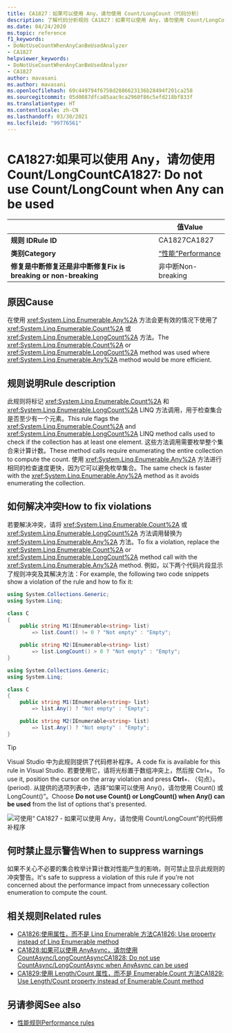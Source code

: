 ```yaml
---
title: CA1827：如果可以使用 Any，请勿使用 Count/LongCount（代码分析）
description: 了解代码分析规则 CA1827：如果可以使用 Any，请勿使用 Count/LongCount
ms.date: 04/24/2020
ms.topic: reference
f1_keywords:
- DoNotUseCountWhenAnyCanBeUsedAnalyzer
- CA1827
helpviewer_keywords:
- DoNotUseCountWhenAnyCanBeUsedAnalyzer
- CA1827
author: mavasani
ms.author: mavasani
ms.openlocfilehash: 69c449794f6758d2886623136b28494f201ca258
ms.sourcegitcommit: 05d0087dfca85aac9ca2960f86c5efd218bf833f
ms.translationtype: HT
ms.contentlocale: zh-CN
ms.lasthandoff: 03/30/2021
ms.locfileid: "99776561"
---
```

# <a name="ca1827-do-not-use-countlongcount-when-any-can-be-used"></a><span data-ttu-id="19998-103">CA1827:如果可以使用 Any，请勿使用 Count/LongCount</span><span class="sxs-lookup"><span data-stu-id="19998-103">CA1827: Do not use Count/LongCount when Any can be used</span></span>

| | <span data-ttu-id="19998-104">值</span><span class="sxs-lookup"><span data-stu-id="19998-104">Value</span></span> |
|-|-|
| <span data-ttu-id="19998-105">**规则 ID**</span><span class="sxs-lookup"><span data-stu-id="19998-105">**Rule ID**</span></span> |<span data-ttu-id="19998-106">CA1827</span><span class="sxs-lookup"><span data-stu-id="19998-106">CA1827</span></span>|
| <span data-ttu-id="19998-107">**类别**</span><span class="sxs-lookup"><span data-stu-id="19998-107">**Category**</span></span> |[<span data-ttu-id="19998-108">“性能”</span><span class="sxs-lookup"><span data-stu-id="19998-108">Performance</span></span>](performance-warnings.md)|
| <span data-ttu-id="19998-109">**修复是中断修复还是非中断修复**</span><span class="sxs-lookup"><span data-stu-id="19998-109">**Fix is breaking or non-breaking**</span></span> |<span data-ttu-id="19998-110">非中断</span><span class="sxs-lookup"><span data-stu-id="19998-110">Non-breaking</span></span>|

## <a name="cause"></a><span data-ttu-id="19998-111">原因</span><span class="sxs-lookup"><span data-stu-id="19998-111">Cause</span></span>

<span data-ttu-id="19998-112">在使用 <xref:System.Linq.Enumerable.Any%2A> 方法会更有效的情况下使用了 <xref:System.Linq.Enumerable.Count%2A> 或 <xref:System.Linq.Enumerable.LongCount%2A> 方法。</span><span class="sxs-lookup"><span data-stu-id="19998-112">The <xref:System.Linq.Enumerable.Count%2A> or <xref:System.Linq.Enumerable.LongCount%2A> method was used where <xref:System.Linq.Enumerable.Any%2A> method would be more efficient.</span></span>

## <a name="rule-description"></a><span data-ttu-id="19998-113">规则说明</span><span class="sxs-lookup"><span data-stu-id="19998-113">Rule description</span></span>

<span data-ttu-id="19998-114">此规则将标记 <xref:System.Linq.Enumerable.Count%2A> 和 <xref:System.Linq.Enumerable.LongCount%2A> LINQ 方法调用，用于检查集合是否至少有一个元素。</span><span class="sxs-lookup"><span data-stu-id="19998-114">This rule flags the <xref:System.Linq.Enumerable.Count%2A> and <xref:System.Linq.Enumerable.LongCount%2A> LINQ method calls used to check if the collection has at least one element.</span></span> <span data-ttu-id="19998-115">这些方法调用需要枚举整个集合来计算计数。</span><span class="sxs-lookup"><span data-stu-id="19998-115">These method calls require enumerating the entire collection to compute the count.</span></span> <span data-ttu-id="19998-116">使用 <xref:System.Linq.Enumerable.Any%2A> 方法进行相同的检查速度更快，因为它可以避免枚举集合。</span><span class="sxs-lookup"><span data-stu-id="19998-116">The same check is faster with the <xref:System.Linq.Enumerable.Any%2A> method as it avoids enumerating the collection.</span></span>

## <a name="how-to-fix-violations"></a><span data-ttu-id="19998-117">如何解决冲突</span><span class="sxs-lookup"><span data-stu-id="19998-117">How to fix violations</span></span>

<span data-ttu-id="19998-118">若要解决冲突，请将 <xref:System.Linq.Enumerable.Count%2A> 或 <xref:System.Linq.Enumerable.LongCount%2A> 方法调用替换为 <xref:System.Linq.Enumerable.Any%2A> 方法。</span><span class="sxs-lookup"><span data-stu-id="19998-118">To fix a violation, replace the <xref:System.Linq.Enumerable.Count%2A> or <xref:System.Linq.Enumerable.LongCount%2A> method call with the <xref:System.Linq.Enumerable.Any%2A> method.</span></span> <span data-ttu-id="19998-119">例如，以下两个代码片段显示了规则冲突及其解决方法：</span><span class="sxs-lookup"><span data-stu-id="19998-119">For example, the following two code snippets show a violation of the rule and how to fix it:</span></span>

```csharp
using System.Collections.Generic;
using System.Linq;

class C
{
    public string M1(IEnumerable<string> list)
        => list.Count() != 0 ? "Not empty" : "Empty";

    public string M2(IEnumerable<string> list)
        => list.LongCount() > 0 ? "Not empty" : "Empty";
}
```

```csharp
using System.Collections.Generic;
using System.Linq;

class C
{
    public string M1(IEnumerable<string> list)
        => list.Any() ? "Not empty" : "Empty";

    public string M2(IEnumerable<string> list)
        => list.Any() ? "Not empty" : "Empty";
}
```

> [!TIP]
> <span data-ttu-id="19998-120">Visual Studio 中为此规则提供了代码修补程序。</span><span class="sxs-lookup"><span data-stu-id="19998-120">A code fix is available for this rule in Visual Studio.</span></span> <span data-ttu-id="19998-121">若要使用它，请将光标置于数组冲突上，然后按 Ctrl+。 </span><span class="sxs-lookup"><span data-stu-id="19998-121">To use it, position the cursor on the array violation and press **Ctrl**+**.**</span></span> <span data-ttu-id="19998-122">（句点）。</span><span class="sxs-lookup"><span data-stu-id="19998-122">(period).</span></span> <span data-ttu-id="19998-123">从提供的选项列表中，选择“如果可以使用 Any()，请勿使用 Count() 或 LongCount()”。</span><span class="sxs-lookup"><span data-stu-id="19998-123">Choose **Do not use Count() or LongCount() when Any() can be used** from the list of options that's presented.</span></span>
>
> ![可使用“ CA1827 - 如果可以使用 Any，请勿使用 Count/LongCount”的代码修补程序](media/ca1827-codefix.png)

## <a name="when-to-suppress-warnings"></a><span data-ttu-id="19998-125">何时禁止显示警告</span><span class="sxs-lookup"><span data-stu-id="19998-125">When to suppress warnings</span></span>

<span data-ttu-id="19998-126">如果不关心不必要的集合枚举计算计数对性能产生的影响，则可禁止显示此规则的冲突警告。</span><span class="sxs-lookup"><span data-stu-id="19998-126">It's safe to suppress a violation of this rule if you're not concerned about the performance impact from unnecessary collection enumeration to compute the count.</span></span>

## <a name="related-rules"></a><span data-ttu-id="19998-127">相关规则</span><span class="sxs-lookup"><span data-stu-id="19998-127">Related rules</span></span>

- [<span data-ttu-id="19998-128">CA1826:使用属性，而不是 Linq Enumerable 方法</span><span class="sxs-lookup"><span data-stu-id="19998-128">CA1826: Use property instead of Linq Enumerable method</span></span>](ca1826.md)
- [<span data-ttu-id="19998-129">CA1828:如果可以使用 AnyAsync，请勿使用 CountAsync/LongCountAsync</span><span class="sxs-lookup"><span data-stu-id="19998-129">CA1828: Do not use CountAsync/LongCountAsync when AnyAsync can be used</span></span>](ca1828.md)
- [<span data-ttu-id="19998-130">CA1829:使用 Length/Count 属性，而不是 Enumerable.Count 方法</span><span class="sxs-lookup"><span data-stu-id="19998-130">CA1829: Use Length/Count property instead of Enumerable.Count method</span></span>](ca1829.md)

## <a name="see-also"></a><span data-ttu-id="19998-131">另请参阅</span><span class="sxs-lookup"><span data-stu-id="19998-131">See also</span></span>

- [<span data-ttu-id="19998-132">性能规则</span><span class="sxs-lookup"><span data-stu-id="19998-132">Performance rules</span></span>](performance-warnings.md)
